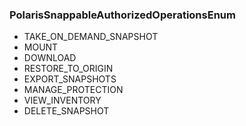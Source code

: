 ### PolarisSnappableAuthorizedOperationsEnum
- TAKE_ON_DEMAND_SNAPSHOT
- MOUNT
- DOWNLOAD
- RESTORE_TO_ORIGIN
- EXPORT_SNAPSHOTS
- MANAGE_PROTECTION
- VIEW_INVENTORY
- DELETE_SNAPSHOT
